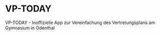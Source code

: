 # VP-TODAY

VP-TODAY - Inoffizielle App zur Vereinfachung des Vertretungsplans am Gymnasium in Odenthal
